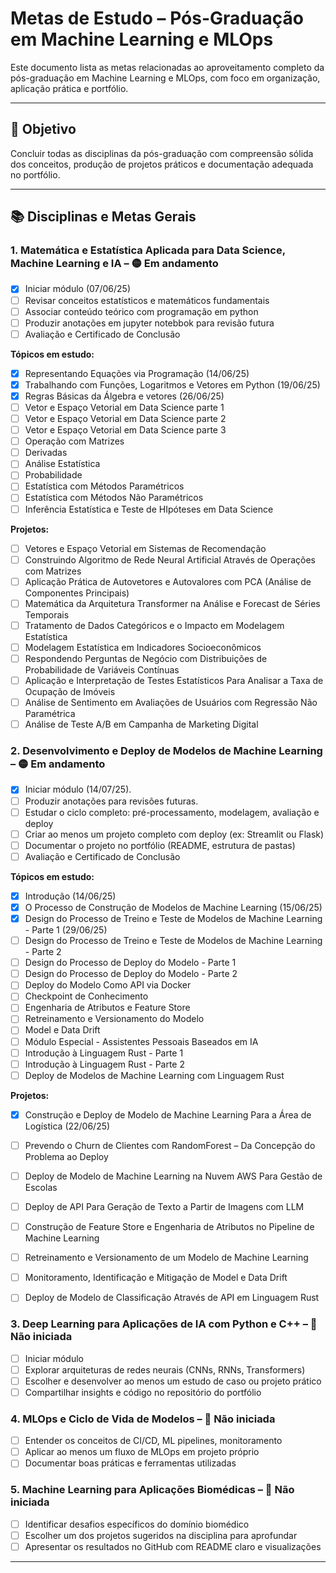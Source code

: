 # Metas de Estudo – Pós-Graduação em Machine Learning e MLOps

Este documento lista as metas relacionadas ao aproveitamento completo da pós-graduação em Machine Learning e MLOps, com foco em organização, aplicação prática e portfólio.

---

## 🎯 Objetivo

Concluir todas as disciplinas da pós-graduação com compreensão sólida dos conceitos, produção de projetos práticos e documentação adequada no portfólio.

---

## 📚 Disciplinas e Metas Gerais

### 1. Matemática e Estatística Aplicada para Data Science, Machine Learning e IA – 🟡 Em andamento
- [x] Iniciar módulo (07/06/25)
- [ ] Revisar conceitos estatísticos e matemáticos fundamentais
- [ ] Associar conteúdo teórico com programação em python
- [ ] Produzir anotações em jupyter notebbok para revisão futura
- [ ] Avaliação e Certificado de Conclusão  

**Tópicos em estudo:**
- [x] Representando Equações via Programação (14/06/25)
- [x] Trabalhando com Funções, Logaritmos e Vetores em Python (19/06/25)
- [x] Regras Básicas da Álgebra e vetores (26/06/25)
- [ ] Vetor e Espaço Vetorial em Data Science parte 1
- [ ] Vetor e Espaço Vetorial em Data Science parte 2
- [ ] Vetor e Espaço Vetorial em Data Science parte 3
- [ ] Operação com Matrizes
- [ ] Derivadas 
- [ ] Análise Estatística
- [ ] Probabilidade
- [ ] Estatística com Métodos Paramétricos
- [ ] Estatística com Métodos Não Paramétricos
- [ ] Inferência Estatística e Teste de HIpóteses em Data Science

**Projetos:**
- [ ] Vetores e Espaço Vetorial em Sistemas de Recomendação
- [ ] Construindo Algoritmo de Rede Neural Artificial Através de Operações com Matrizes
- [ ] Aplicação Prática de Autovetores e Autovalores com PCA (Análise de Componentes Principais)
- [ ] Matemática da Arquitetura Transformer na Análise e Forecast de Séries Temporais
- [ ] Tratamento de Dados Categóricos e o Impacto em Modelagem Estatística
- [ ] Modelagem Estatística em Indicadores Socioeconômicos
- [ ] Respondendo Perguntas de Negócio com Distribuições de Probabilidade de Variáveis Contínuas
- [ ] Aplicação e Interpretação de Testes Estatísticos Para Analisar a Taxa de Ocupação de Imóveis
- [ ] Análise de Sentimento em Avaliações de Usuários com Regressão Não Paramétrica
- [ ] Análise de Teste A/B em Campanha de Marketing Digital

### 2. Desenvolvimento e Deploy de Modelos de Machine Learning – 🟡 Em andamento
- [x] Iniciar módulo (14/07/25).
- [ ] Produzir anotações para revisões futuras.
- [ ] Estudar o ciclo completo: pré-processamento, modelagem, avaliação e deploy
- [ ] Criar ao menos um projeto completo com deploy (ex: Streamlit ou Flask)
- [ ] Documentar o projeto no portfólio (README, estrutura de pastas)
- [ ] Avaliação e Certificado de Conclusão  

**Tópicos em estudo:**

- [x] Introdução  (14/06/25)
- [x] O Processo de Construção de Modelos de Machine Learning  (15/06/25)
- [x] Design do Processo de Treino e Teste de Modelos de Machine Learning - Parte 1  (29/06/25)
- [ ] Design do Processo de Treino e Teste de Modelos de Machine Learning - Parte 2  
- [ ] Design do Processo de Deploy do Modelo - Parte 1  
- [ ] Design do Processo de Deploy do Modelo - Parte 2  
- [ ] Deploy do Modelo Como API via Docker  
- [ ] Checkpoint de Conhecimento  
- [ ] Engenharia de Atributos e Feature Store  
- [ ] Retreinamento e Versionamento do Modelo  
- [ ] Model e Data Drift  
- [ ] Módulo Especial - Assistentes Pessoais Baseados em IA  
- [ ] Introdução à Linguagem Rust - Parte 1  
- [ ] Introdução à Linguagem Rust - Parte 2  
- [ ] Deploy de Modelos de Machine Learning com Linguagem Rust  

**Projetos:**
- [x] Construção e Deploy de Modelo de Machine Learning Para a Área de Logística (22/06/25)
- [ ] Prevendo o Churn de Clientes com RandomForest – Da Concepção do Problema ao Deploy
- [ ] Deploy de Modelo de Machine Learning na Nuvem AWS Para Gestão de Escolas
- [ ] Deploy de API Para Geração de Texto a Partir de Imagens com LLM
- [ ] Construção de Feature Store e Engenharia de Atributos no Pipeline de Machine Learning
- [ ] Retreinamento e Versionamento de um Modelo de Machine Learning
- [ ] Monitoramento, Identificação e Mitigação de Model e Data Drift
- [ ] Deploy de Modelo de Classificação Através de API em Linguagem Rust


### 3. Deep Learning para Aplicações de IA com Python e C++ – 🔲 Não iniciada
- [ ] Iniciar módulo 
- [ ] Explorar arquiteturas de redes neurais (CNNs, RNNs, Transformers)
- [ ] Escolher e desenvolver ao menos um estudo de caso ou projeto prático
- [ ] Compartilhar insights e código no repositório do portfólio

### 4. MLOps e Ciclo de Vida de Modelos – 🔲 Não iniciada
- [ ] Entender os conceitos de CI/CD, ML pipelines, monitoramento
- [ ] Aplicar ao menos um fluxo de MLOps em projeto próprio
- [ ] Documentar boas práticas e ferramentas utilizadas

### 5. Machine Learning para Aplicações Biomédicas – 🔲 Não iniciada
- [ ] Identificar desafios específicos do domínio biomédico
- [ ] Escolher um dos projetos sugeridos na disciplina para aprofundar
- [ ] Apresentar os resultados no GitHub com README claro e visualizações

---